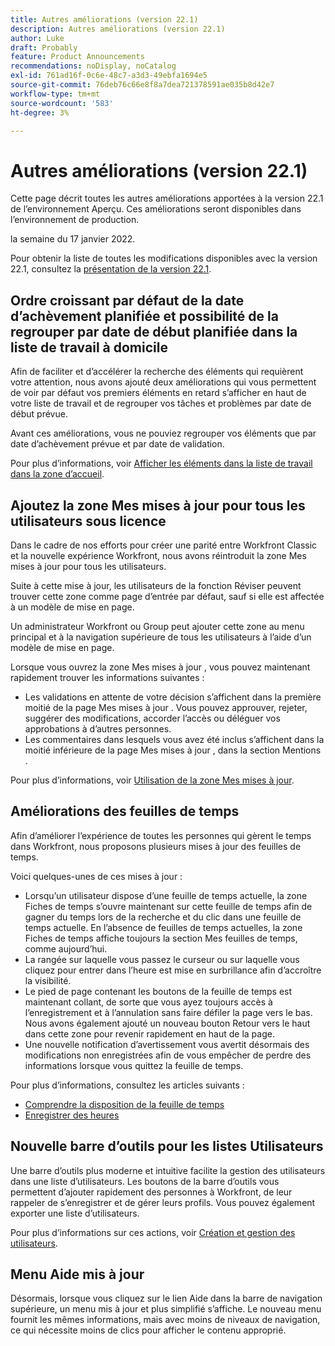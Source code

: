```yaml
---
title: Autres améliorations (version 22.1)
description: Autres améliorations (version 22.1)
author: Luke
draft: Probably
feature: Product Announcements
recommendations: noDisplay, noCatalog
exl-id: 761ad16f-0c6e-48c7-a3d3-49ebfa1694e5
source-git-commit: 76deb76c66e8f8a7dea721378591ae035b8d42e7
workflow-type: tm+mt
source-wordcount: '583'
ht-degree: 3%

---
```


# Autres améliorations (version 22.1)

Cette page décrit toutes les autres améliorations apportées à la version 22.1 de l’environnement Aperçu. Ces améliorations seront disponibles dans l’environnement de production.

<!--
<MadCap:conditionalText data-mc-conditions="QuicksilverOrClassic.Draft mode">
in January 2022
</MadCap:conditionalText>
-->

la semaine du 17 janvier 2022.

Pour obtenir la liste de toutes les modifications disponibles avec la version 22.1, consultez la [présentation de la version 22.1](../../../product-announcements/product-releases/22.1-release-activity/22-1-release-overview.md).

## Ordre croissant par défaut de la date d’achèvement planifiée et possibilité de la regrouper par date de début planifiée dans la liste de travail à domicile

Afin de faciliter et d’accélérer la recherche des éléments qui requièrent votre attention, nous avons ajouté deux améliorations qui vous permettent de voir par défaut vos premiers éléments en retard s’afficher en haut de votre liste de travail et de regrouper vos tâches et problèmes par date de début prévue.

Avant ces améliorations, vous ne pouviez regrouper vos éléments que par date d’achèvement prévue et par date de validation.

Pour plus d’informations, voir [Afficher les éléments dans la liste de travail dans la zone d’accueil](../../../workfront-basics/using-home/using-the-home-area/display-items-in-home-work-list.md).

## Ajoutez la zone Mes mises à jour pour tous les utilisateurs sous licence

Dans le cadre de nos efforts pour créer une parité entre Workfront Classic et la nouvelle expérience Workfront, nous avons réintroduit la zone Mes mises à jour pour tous les utilisateurs.

Suite à cette mise à jour, les utilisateurs de la fonction Réviser peuvent trouver cette zone comme page d’entrée par défaut, sauf si elle est affectée à un modèle de mise en page.

Un administrateur Workfront ou Group peut ajouter cette zone au menu principal et à la navigation supérieure de tous les utilisateurs à l’aide d’un modèle de mise en page.

Lorsque vous ouvrez la zone Mes mises à jour , vous pouvez maintenant rapidement trouver les informations suivantes :

* Les validations en attente de votre décision s’affichent dans la première moitié de la page Mes mises à jour . Vous pouvez approuver, rejeter, suggérer des modifications, accorder l’accès ou déléguer vos approbations à d’autres personnes.
* Les commentaires dans lesquels vous avez été inclus s’affichent dans la moitié inférieure de la page Mes mises à jour , dans la section Mentions .

Pour plus d’informations, voir [Utilisation de la zone Mes mises à jour](../../../workfront-basics/using-home/using-the-home-area/my-updates-area.md).

## Améliorations des feuilles de temps

Afin d’améliorer l’expérience de toutes les personnes qui gèrent le temps dans Workfront, nous proposons plusieurs mises à jour des feuilles de temps.

Voici quelques-unes de ces mises à jour :

* Lorsqu’un utilisateur dispose d’une feuille de temps actuelle, la zone Fiches de temps s’ouvre maintenant sur cette feuille de temps afin de gagner du temps lors de la recherche et du clic dans une feuille de temps actuelle. En l’absence de feuilles de temps actuelles, la zone Fiches de temps affiche toujours la section Mes feuilles de temps, comme aujourd’hui.
* La rangée sur laquelle vous passez le curseur ou sur laquelle vous cliquez pour entrer dans l’heure est mise en surbrillance afin d’accroître la visibilité.
* Le pied de page contenant les boutons de la feuille de temps est maintenant collant, de sorte que vous ayez toujours accès à l’enregistrement et à l’annulation sans faire défiler la page vers le bas. Nous avons également ajouté un nouveau bouton Retour vers le haut dans cette zone pour revenir rapidement en haut de la page.
* Une nouvelle notification d’avertissement vous avertit désormais des modifications non enregistrées afin de vous empêcher de perdre des informations lorsque vous quittez la feuille de temps.

Pour plus d’informations, consultez les articles suivants :

* [Comprendre la disposition de la feuille de temps](../../../timesheets/timesheets/timesheet-layout.md)
* [Enregistrer des heures](../../../timesheets/create-and-manage-timesheets/log-time.md)

## Nouvelle barre d’outils pour les listes Utilisateurs

Une barre d’outils plus moderne et intuitive facilite la gestion des utilisateurs dans une liste d’utilisateurs. Les boutons de la barre d’outils vous permettent d’ajouter rapidement des personnes à Workfront, de leur rappeler de s’enregistrer et de gérer leurs profils. Vous pouvez également exporter une liste d’utilisateurs.

Pour plus d’informations sur ces actions, voir [Création et gestion des utilisateurs](../../../administration-and-setup/add-users/create-and-manage-users/create-and-manage-users.md).

## Menu Aide mis à jour

Désormais, lorsque vous cliquez sur le lien Aide dans la barre de navigation supérieure, un menu mis à jour et plus simplifié s’affiche. Le nouveau menu fournit les mêmes informations, mais avec moins de niveaux de navigation, ce qui nécessite moins de clics pour afficher le contenu approprié.

